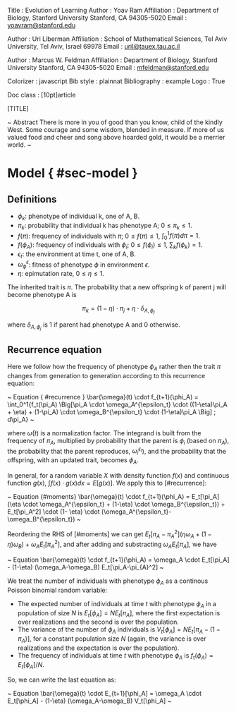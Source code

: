 Title         : Evolution of Learning
Author        : Yoav Ram
Affiliation   : Department of Biology, Stanford University Stanford, CA 94305-5020
Email         : yoavram@stanford.edu

Author        : Uri Liberman
Affiliation   : School of Mathematical Sciences, Tel Aviv University, Tel Aviv, Israel 69978
Email         : uril@tauex.tau.ac.il

Author        : Marcus W. Feldman
Affiliation   : Department of Biology, Stanford University Stanford, CA 94305-5020
Email         : mfeldman@stanford.edu

Colorizer     : javascript
Bib style     : plainnat
Bibliography  : example
Logo          : True

Doc class     : [10pt]article

[TITLE]

~ Abstract
There is more in you of good than you know, child of the kindly West.
Some courage and some wisdom, blended in measure. If more of us valued
food and cheer and song above hoarded gold, it would be a merrier world.
~

# Model     { #sec-model }

## Definitions

- $\phi_k$: phenotype of individual k, one of A, B.
- $\pi_k$: probability that individual k has phenotype A; $0 \le \pi_k \le 1$.
- $f(\pi)$: frequency of individuals with $\pi$; $0 \le f(\pi) \le 1$, $\int_0^1{f(\pi) d\pi} = 1$.
- $f(\phi_A)$: frequency of individuals with $\phi_i$; $0 \le f(\phi_i) \le 1$, $\sum_k{f(\phi_k)} = 1$.
- $\epsilon_t$: the environment at time t, one of A, B.
- $\omega_{\phi}^{\epsilon}$: fitness of phenotype $\phi$ in environment $\epsilon$.
- $\eta$: epimutation rate, $0 \le \eta \le 1$.

The inherited trait is $\pi$. The probability that a new offspring k of parent j will become phenotype A is

$$
\pi_k=(1-\eta) \cdot \pi_j + \eta \cdot \delta_{A,\phi_j}
$$

where $\delta_{A,\phi_j}$ is  1 if parent had phenotype A and 0 otherwise.

## Recurrence equation


Here we follow how the frequency of phenotype $\phi_A$ rather then the trait $\pi$ 
changes from generation to generation according to this recurrence equation:

~ Equation { #recurrence }
\bar{\omega}(t) \cdot  f_{t+1}(\phi_A) =
\int_0^1{f_t(\pi_A) \Big[\pi_A \cdot \omega_A^{\epsilon_t} \cdot ((1-\eta)\pi_A + \eta) +
 (1-\pi_A) \cdot \omega_B^{\epsilon_t} \cdot (1-\eta)\pi_A \Big] \; d\pi_A}
~

where $\bar{\omega}(t)$ is a normalization factor. The integrand is built from the frequency of $\pi_A$, 
multiplied by probability that the parent is $\phi_i$ (based on $\pi_A$), 
the probability that the parent reproduces, $\omega_{i}^{\epsilon_t}$), 
and the probability that the offspring, with an updated trait, becomes $\phi_A$.

In general, for a random variable $X$ with density function $f(x)$ and continuous function $g(x)$,
$\int{f(x) \cdot g(x) dx} = E[g(x)]$. We apply this to [#recurrence]:

~ Equation {#moments}
\bar{\omega}(t) \cdot  f_{t+1}(\phi_A) = 
  E_t[\pi_A] (\eta \cdot \omega_A^{\epsilon_t} + (1-\eta) \cdot \omega_B^{\epsilon_t}) + 
  E_t[\pi_A^2] \cdot (1- \eta) \cdot (\omega_A^{\epsilon_t}-\omega_B^{\epsilon_t})
~

Reordering the RHS of  [#moments] we can get $E_t[\pi_A-\pi_A^2](\eta \omega_A + (1-\eta) \omega_B) + \omega_A E_t[\pi_A^2]$, 
and after adding and substracting $\omega_A E_t[\pi_A]$, we have

~ Equation
\bar{\omega}(t) \cdot  f_{t+1}(\phi_A) = \omega_A \cdot E_t[\pi_A] - (1-\eta) (\omega_A-\omega_B) E_t[\pi_A-\pi_{A}^2]
~

We treat the number of individuals with phenotype $\phi_A$ as a continous Poisson binomial random variable:

- The expected number of individuals at time _t_ with phenotype $\phi_A$ in a population of size _N_ is
$E_t[\phi_A] = N E_t[\pi_A]$, where the first expectation is over realizations and the second is over the population. 
- The variance of the number of $\phi_A$ individuals is $V_t[\phi_A] = N E_t[\pi_A-(1-\pi_A)]$,
for a constant population size _N_
(again, the variance is over realizations and the expectation is over the population).
- The frequency of individuals at time _t_ with phenotype $\phi_A$ is $f_t(\phi_A)=E_t[\phi_A]/N$.

So, we can write the last equation as:

~ Equation
\bar{\omega}(t) \cdot  E_{t+1}[\phi_A] = \omega_A \cdot E_t[\phi_A] - (1-\eta) (\omega_A-\omega_B) V_t[\phi_A]
~
